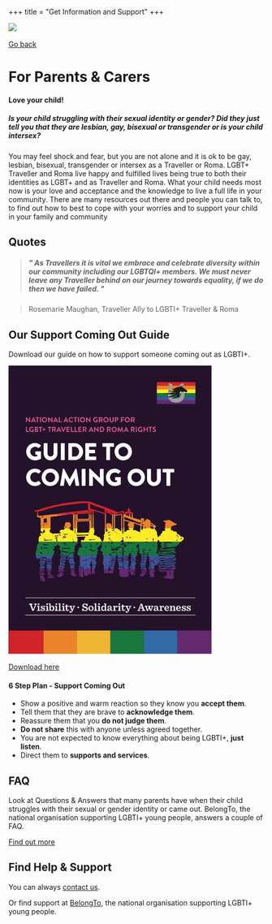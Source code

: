 +++
title = "Get Information and Support"
+++

<img src="you-are-not-alone.gif" width=800>

[Go back](/get-support)

# For Parents & Carers

#### Love your child!

##### Is your child struggling with their sexual identity or gender? Did they just tell you that they are lesbian, gay, bisexual or transgender or is your child intersex?

You may feel shock and fear, but you are not alone and it is ok to be gay, lesbian, bisexual, transgender or intersex as a Traveller or Roma. LGBT+ Traveller and Roma live happy and fulfilled lives being true to both their identities as LGBT+ and as Traveller and Roma. What your child needs most now is your love and acceptance and the knowledge to live a full life in your community. There are many resources out there and people you can talk to, to find out how to best to cope with your worries and to support your child in your family and community


## Quotes

> ##### " As Travellers it is vital we embrace and celebrate diversity within our community including our LGBTQI+ members. We must never leave any Traveller behind on our journey towards equality, if we do then we have failed. "

> Rosemarie Maughan, Traveller Ally to LGBTI+ Traveller & Roma

## Our Support Coming Out Guide

Download our guide on how to support someone coming out as LGBTI+. 

<img src="guide-support-coming-out.jpg" width=400>

[Download here](guide-support-coming-out.pdf)

#### 6 Step Plan  - Support Coming Out

- Show a positive and warm reaction so they know you **accept them**.
- Tell them that they are brave to **acknowledge them**.
- Reassure them that you **do not judge them**.
- **Do not share** this with anyone unless agreed together.
- You are not expected to know everything about being LGBTI+, **just listen**.
- Direct them to **supports and services**.

## FAQ

Look at Questions & Answers that many parents have when their child struggles with their sexual or gender identity or came out. BelongTo, the national organisation supporting LGBTI+ young people, answers a couple of FAQ.

[Find out more](https://www.belongto.org/parents/advice/)

## Find Help & Support

You can always [contact us](/contact).

Or find support at [BelongTo](https://www.belongto.org/parents/), the national organisation supporting LGBTI+ young people.